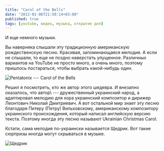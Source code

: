 ```yaml
---
title: "Carol of the Bells"
date: "2013-01-06T21:50:14+03:00"
published: true
tags: [youtube, видео, музыка, открытие дня]
---
```


И еще немного музыки.

Вы наверняка слышали эту традиционную американскую рождественскую песню. Красивая, запоминающаяся мелодия.
А если не слышали, то еще не поздно наверстать упущенное. Различных вариантов на YouTube не просто много, а очень
много, поэтому пришлось постараться, чтобы выбрать какой-нибудь один.

![Pentatonix --- Carol of the Bells](http://www.youtube.com/watch?v=WSUFzC6_fp8)

Решил я посмотреть, кто же автор этого шедевра. И внезапно оказалось, что автор\ --- дружественный украинский народ,
а адаптировал мелодию для хора украинский композитор и дирижер Леонтович Николай Дмитриевич. А вот остальной мир знает
эту песню благодаря Питеру (Петру) Вильховскому, американскому композитору украинского происхождения, который написал
английскую версию текста. Поэтому иногда эту песню называют Ukrainian Christmas Carol.

Кстати, сама мелодия по-украински называется Щедрик. Вот такие сюрпризы иногда могут скрываться в музыке.

![Щедрик](http://www.youtube.com/watch?v=EGnJVfck-FA)
